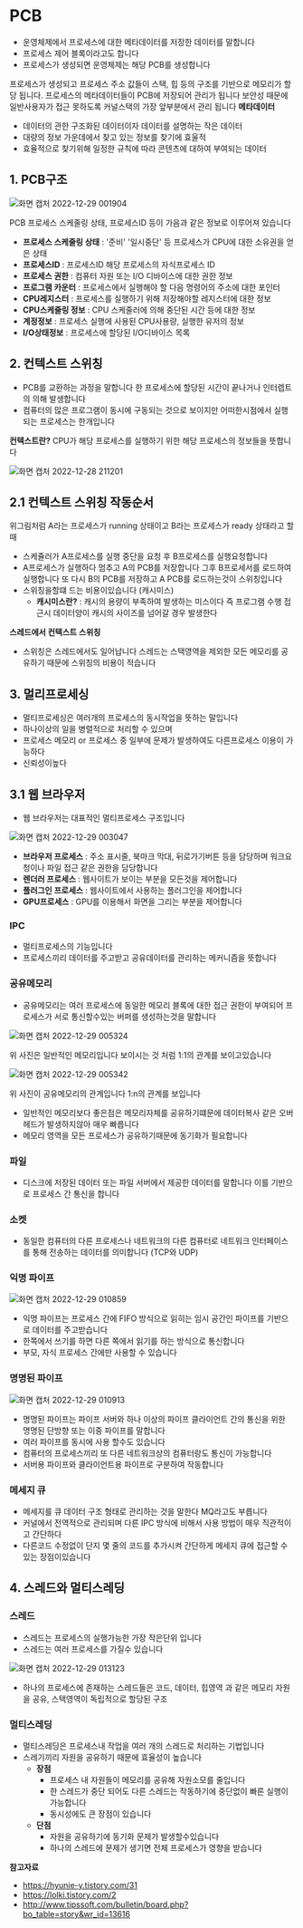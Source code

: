 # PCB
- 운영체제에서 프로세스에 대한 메타데이터를 저장한 데이터를 말합니다 
- 프로세스 제어 블록이라고도 합니다 
- 프로세스가 생성되면 운영체제는 해당 PCB를 생성합니다 

프로세스가 생성되고 프로세스 주소 값들이 스택, 힙 등의 구조를 기반으로 메모리가 할당 됩니다. 프로세스의 메타데이터들이 PCB에 저장되어 관리가 됩니다
보안성 때문에 일반사용자가 접근 못하도록 커널스택의 가장 앞부분에서 관리 됩니다
**메타데이터**
- 데이터의 관한 구조화된 데이터이자 데이터를 설명하는 작은 데이터 
- 대량의 정보 가운데에서 찾고 있는 정보를 찾기에 효울적
- 효율적으로 찾기위해 일정한 규칙에 따라 콘텐츠에 대하여 부여되는 데이터

## 1. PCB구조

![화면 캡처 2022-12-29 001904](https://user-images.githubusercontent.com/108858309/209844482-8039f4fe-465c-4512-9010-80abd3f253aa.png)

PCB 프로세스 스케줄링 상태, 프로세스ID 등이 가음과 같은 정보로 이루어져 있습니다
- **프로세스 스케줄링 상태** : '준비' '일시중단' 등 프로세스가 CPU에 대한 소유권을 얻은 상태
- **프로세스ID** : 프로세스ID 해당 프로세스의 자식프로세스 ID
- **프로세스 권한** : 컴퓨터 자원 또는 I/O 디바이스에 대한 권한 정보
- **프로그램 카운터** : 프로세스에서 실행해야 할 다음 명령어의 주소에 대한 포인터
- **CPU레지스터** : 프로세스를 실행하기 위해 저장해야할 레지스터에 대한 정보
- **CPU스케줄링 정보** : CPU 스케줄러에 의해 중단된 시간 등에 대한 정보
- **계정정보** : 프로세스 실행에 사용된 CPU사용량, 실행한 유저의 정보
- **I/O상태정보** : 프로세스에 할당된 I/O디바이스 목록

## 2. 컨텍스트 스위칭
- PCB를 교환하는 과정을 말합니다 한 프로세스에 할당된 시간이 끝나거나 인터렙트의 의해 발생합니다
- 컴퓨터의 많은 프로그램이 동시에 구동되는 것으로 보이지만 어떠한시점에서 실행되는 프로세스는 한개입니다

**컨텍스트란?**
CPU가 해당 프로세스를 실행하기 위한 해당 프로세스의 정보들을 뜻합니다

![화면 캡처 2022-12-28 211201](https://user-images.githubusercontent.com/108858309/209844564-6c91656d-e0ca-4586-85e0-7d0130fc7dbe.png)

## 2.1 컨텍스트 스위칭 작동순서
위그림처럼 A라는 프로세스가 running 상태이고 B라는 프로세스가 ready 상태라고 할 때
- 스케쥴러가 A프로세스를 실행 중단을 요청 후 B프로세스를 실행요청합니다
- A프로세스가 실행하다 멈추고 A의 PCB를 저장합니다 그후 B프로세서를 로드하여 실행합니다 또 다시 B의 PCB를 저장하고 A PCB를 로드하는것이 스위칭입니다
- 스위칭을할떄 드는 비용이있습니다 (캐시미스)
  - **캐시미스란?** : 캐시의 용량이 부족하여 발생하는 미스이다 즉 프로그램 수행 접근시 데이터양이 캐시의 사이즈를 넘어갈 경우 발생한다

**스레드에서 컨텍스트 스위칭**
- 스위칭은 스레드에서도 일어납니다 스레드는 스택영역을 제외한 모든 메모리를 공유하기 때문에 스위칭의 비용이 적습니다

## 3. 멀리프로세싱
- 멀티프로세싱은 여러개의 프로세스의 동시작업을 뜻하는 말입니다
- 하나이상의 일을 병렬적으로 처리할 수 있으며
- 프로세스 메모리 or 프로세스 중 일부에 문제가 발생하여도 다른프로세스 이용이 가능하다
- 신뢰성이높다

## 3.1 웹 브라우저
- 웹 브라우저는 대표적인 멀티프로세스 구조입니다

![화면 캡처 2022-12-29 003047](https://user-images.githubusercontent.com/108858309/209844739-b692cf1c-0813-435d-a95d-bd77231d4b98.png)

- **브라우저 프로세스** : 주소 표시줄, 북마크 막대, 뒤로가기버튼 등을 담당하며 워크요청이나 파일 접근 같은 권한을 담당합니다
- **렌더러 프로세스** : 웹사이트가 보이는 부분을 모든것을 제어합니다
- **플러그인 프로세스** : 웹사이트에서 사용하는 플러그인을 제어합니다
- **GPU프로세스** : GPU를 이용해서 화면을 그리는 부분을 제어합니다

### IPC
- 멀티프로세스의 기능입니다 
- 프로세스끼리 데이터를 주고받고 공유데이터를 관리하는 메커니즘을 뜻합니다

### 공유메모리
- 공유메모리는 여러 프로세스에 동일한 메모리 블록에 대한 접근 권한이 부여되어 프로세스가 서로 통신할수있는 버퍼를 생성하는것을 말합니다

![화면 캡처 2022-12-29 005324](https://user-images.githubusercontent.com/108858309/209844773-c1a807ef-f0d6-4697-a23e-361887d2fe2c.png)

위 사진은 일반적인 메모리입니다 보이시는 것 처럼 1:1의 관계를 보이고있습니다

![화면 캡처 2022-12-29 005342](https://user-images.githubusercontent.com/108858309/209844781-5b09d284-0463-4bd8-b3dc-a5eae342a40d.png)

위 사진이 공유메모리의 관계입니다 1:n의 관계를 보입니다
- 일반적인 메모리보다 좋은점은 메모리자체를 공유하기떄문에 데이터복사 같은 오버헤드가 발생하지않아 매우 빠릅니다
- 메모리 영역을 모든 프로세스가 공유하기때문에 동기화가 필요합니다 

### 파일
- 디스크에 저장된 데이터 또는 파일 서버에서 제공한 데이터를 말합니다 이를 기반으로 프로세스 간 통신을 합니다

### 소켓
- 동일한 컴퓨터의 다른 프로세스나 네트워크의 다른 컴퓨터로 네트워크 인터페이스를 통해 전송하는 데이터를 의미합니다 (TCP와 UDP)

### 익명 파이프

![화면 캡처 2022-12-29 010859](https://user-images.githubusercontent.com/108858309/209844821-8de50dbd-7e89-4032-9655-e9b40bd14e6d.png)

- 익명 파이프는 프로세스 간에 FIFO 방식으로 읽히는 임시 공간인 파이프를 기반으로 데이터를 주고받습니다
- 한쪽에서 쓰기를 하면 다른 쪽에서 읽기를 하는 방식으로 통신합니다
- 부모, 자식 프로세스 간에만 사용할 수 있습니다

### 명명된 파이프

![화면 캡처 2022-12-29 010913](https://user-images.githubusercontent.com/108858309/209844853-56274f62-4f14-4878-832f-4b73f49bf476.png)

- 명명된 파이프는 파이프 서버와 하나 이상의 파이프 클라이언트 간의 통신을 위한 명명된 단방향 또는 이중 파이프를 말합니다
- 여러 파이프를 동시에 사용 할수도 있습니다
- 컴퓨터의 프로세스끼리 또 다른 네트워크상의 컴퓨터랑도 통신이 가능합니다
- 서버용 파이프와 클라이언트용 파이프로 구분하여 작동합니다

### 메세지 큐
- 메세지를 큐 데이터 구조 형태로 관리하는 것을 말한다 MQ라고도 부릅니다
- 커널에서 전역적으로 관리되며 다른 IPC 방식에 비해서 사용 방법이 매우 직관적이고 간단하다 
- 다른코드 수정없이 단지 몇 줄의 코드를 추가시켜 간단하게 메세지 큐에 접근할 수 있는 장점이있습니다

## 4. 스레드와 멀티스레딩

### 스레드
- 스레드는 프로세스의 실행가능한 가장 작은단위 입니다
- 스레드는 여러 프로세스를 가질수 있습니다

![화면 캡처 2022-12-29 013123](https://user-images.githubusercontent.com/108858309/209844877-76133642-382a-4997-88ee-7b31e599f1e8.png)

- 하나의 프로세스에 존재하는 스레드들은 코드, 데이터, 힙영역 과 같은 메모리 자원을 공유, 스택영역이 독립적으로 할당된 구조

### 멀티스레딩
- 멀티스레딩은 프로세스내 작업을 여러 개의 스레드로 처리하는 기법입니다
- 스레기끼리 자원을 공유하기 때문에 효율성이 높습니다
  - **장점**
    - 프로세스 내 자원들이 메모리를 공유해 자원소모를 줄입니다
    - 한 스레드가 중단 되어도 다른 스레드는 작동하기에 중단없이 빠른 실행이 가능합니다
    - 동시성에도 큰 장점이 있습니다
  - **단점**
    - 자원을 공유하기에 동기화 문제가 발생할수있습니다
    - 하나의 스레드에 문제가 생기면 전체 프로세스가 영향을 받습니다 



**참고자료**
- https://hyunie-y.tistory.com/31
- https://lolki.tistory.com/2
- http://www.tipssoft.com/bulletin/board.php?bo_table=story&wr_id=13616
